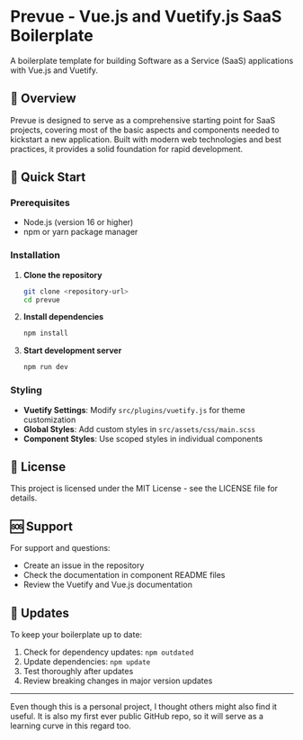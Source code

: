 # Prevue - Vue.js and Vuetify.js SaaS Boilerplate

A boilerplate template for building Software as a Service (SaaS) applications with Vue.js and Vuetify.

## 🎯 Overview

Prevue is designed to serve as a comprehensive starting point for SaaS projects, covering most of the basic aspects and components needed to kickstart a new application. Built with modern web technologies and best practices, it provides a solid foundation for rapid development.

## 🚀 Quick Start

### Prerequisites
- Node.js (version 16 or higher)
- npm or yarn package manager

### Installation

1. **Clone the repository**
   ```bash
   git clone <repository-url>
   cd prevue
   ```

2. **Install dependencies**
   ```bash
   npm install
   ```

3. **Start development server**
   ```bash
   npm run dev
   ```

### Styling
- **Vuetify Settings**: Modify `src/plugins/vuetify.js` for theme customization
- **Global Styles**: Add custom styles in `src/assets/css/main.scss`
- **Component Styles**: Use scoped styles in individual components

## 📄 License

This project is licensed under the MIT License - see the LICENSE file for details.

## 🆘 Support

For support and questions:
- Create an issue in the repository
- Check the documentation in component README files
- Review the Vuetify and Vue.js documentation

## 🔄 Updates

To keep your boilerplate up to date:
1. Check for dependency updates: `npm outdated`
2. Update dependencies: `npm update`
3. Test thoroughly after updates
4. Review breaking changes in major version updates

---

Even though this is a personal project, I thought others might also find it useful. It is also my first ever public GitHub repo, so it will serve as a learning curve in this regard too.